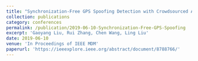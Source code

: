 ```yaml
---
title: "Synchronization-Free GPS Spoofing Detection with Crowdsourced Air Traffic Control Data"
collection: publications
category: conferences
permalink: /publication/2019-06-10-Synchronization-Free-GPS-Spoofing
excerpt: 'Gaoyang Liu, Rui Zhang, Chen Wang, Ling Liu'
date: 2019-06-10
venue: 'In Proceedings of IEEE MDM'
paperurl: 'https://ieeexplore.ieee.org/abstract/document/8788766/'
---
```

